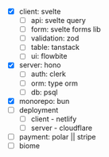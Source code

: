 - [x] client: svelte
  - [ ] api: svelte query
  - [ ] form: svelte forms lib
  - [ ] validation: zod
  - [ ] table: tanstack
  - [ ] ui: flowbite
- [x] server: hono
  - [ ] auth: clerk
  - [ ] orm: type orm
  - [ ] db: psql
- [x] monorepo: bun
- [ ] deployment
  - [ ] client - netlify
  - [ ] server - cloudflare
- [ ] payment: polar || stripe
- [ ] biome
